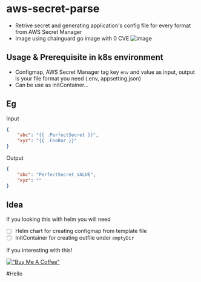 # aws-secret-parse

- Retrive secret and generating application's config file for every format from AWS Secret Manager
- Image using chainguard go image with 0 CVE
![image](https://user-images.githubusercontent.com/26101787/230541559-f9566bcd-4256-4364-95de-09851bd89f0b.png)

## Usage & Prerequisite in k8s environment
- Configmap, AWS Secret Manager tag key `env` and value as input, output is your file format you need (.env, appsetting.json)
- Can be use as initContainer...


## Eg

Input

```json
{
    "abc": "{{ .PerfectSecret }}",
    "xyz": "{{ .FooBar }}"
}
```

Output

```json
{
    "abc": "PerfectSecret_VALUE",
    "xyz": ""
}
```
## Idea
If you looking this with helm you will need
- [ ] Helm chart for creating configmap from template file
- [ ] InitContainer for creating outfile under `emptyDir`

If you interesting with this!

[!["Buy Me A Coffee"](https://www.buymeacoffee.com/assets/img/custom_images/orange_img.png)](https://www.buymeacoffee.com/hungran91)

#Hello